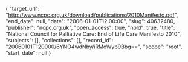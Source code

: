 {
  "target_url": "http://www.ncpc.org.uk/download/publications/2010Manifesto.pdf", 
  "end_date": null, 
  "date": "2006-01-01T12:00:00", 
  "slug": 40632480, 
  "publisher": "ncpc.org.uk", 
  "open_access": true, 
  "npld": true, 
  "title": "National Council for Palliative Care: End of Life Care Manifesto 2010", 
  "subjects": [], 
  "collections": [], 
  "record_id": "20060101T120000/6YNO4wdNby/iRMoWyb9Bbg==", 
  "scope": "root", 
  "start_date": null
}

